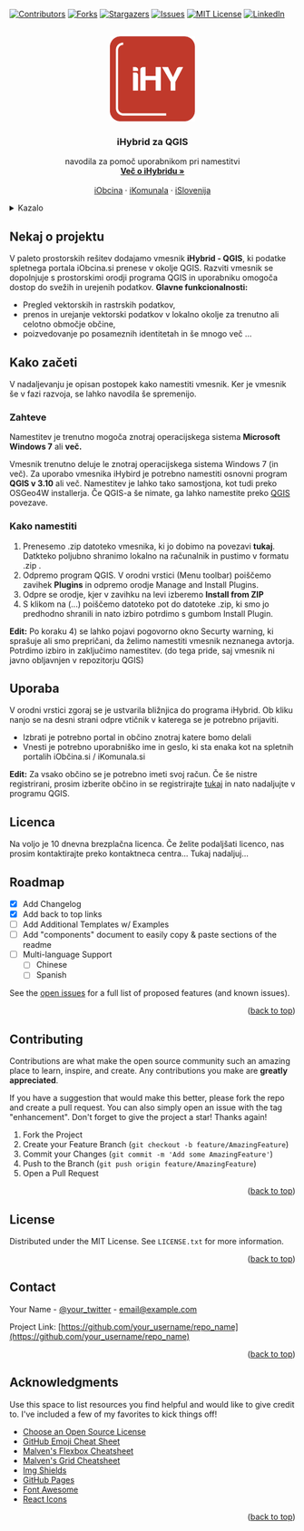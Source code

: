 <div id="top"></div>
<!--
*** Thanks for checking out the Best-README-Template. If you have a suggestion
*** that would make this better, please fork the repo and create a pull request
*** or simply open an issue with the tag "enhancement".
*** Don't forget to give the project a star!
*** Thanks again! Now go create something AMAZING! :D
-->



<!-- PROJECT SHIELDS -->
<!--
*** I'm using markdown "reference style" links for readability.
*** Reference links are enclosed in brackets [ ] instead of parentheses ( ).
*** See the bottom of this document for the declaration of the reference variables
*** for contributors-url, forks-url, etc. This is an optional, concise syntax you may use.
*** https://www.markdownguide.org/basic-syntax/#reference-style-links
-->

[![Contributors][contributors-shield]][contributors-url]
[![Forks][forks-shield]][forks-url]
[![Stargazers][stars-shield]][stars-url]
[![Issues][issues-shield]][issues-url]
[![MIT License][license-shield]][license-url]
[![LinkedIn][linkedin-shield]][linkedin-url]

<!-- PROJECT LOGO -->
<br />
<div align="center">
  <a href="https://github.com/othneildrew/Best-README-Template">
    <img src="images/logo.png" alt="Logo" width="150" height="150">
  </a>

  <h3 align="center">iHybrid za QGIS</h3>

  <p align="center">
    navodila za pomoč uporabnikom pri namestitvi
    <br />
    <a href="https://github.com/othneildrew/Best-README-Template"><strong>Več o iHybridu »</strong></a>
    <br />
    <br />
    <a href="https://github.com/othneildrew/Best-README-Template">iObcina</a>
    ·
    <a href="https://github.com/othneildrew/Best-README-Template/issues">iKomunala</a>
    ·
    <a href="https://github.com/othneildrew/Best-README-Template/issues">iSlovenija</a>
  </p>
</div>















<!-- TABLE OF CONTENTS -->
<details>
  <summary>Kazalo</summary>
  <ol>
    <li>
      <a href="#about-the-project">About The Project</a>
      <ul>
        <li><a href="#built-with">Built With</a></li>
      </ul>
    </li>
    <li>
      <a href="#getting-started">Getting Started</a>
      <ul>
        <li><a href="#prerequisites">Prerequisites</a></li>
        <li><a href="#installation">Installation</a></li>
      </ul>
    </li>
    <li><a href="#usage">Usage</a></li>
    <li><a href="#roadmap">Roadmap</a></li>
    <li><a href="#contributing">Contributing</a></li>
    <li><a href="#license">License</a></li>
    <li><a href="#contact">Contact</a></li>
    <li><a href="#acknowledgments">Acknowledgments</a></li>
  </ol>
</details>




<!-- ABOUT THE PROJECT -->
## Nekaj o projektu

V  paleto prostorskih rešitev dodajamo vmesnik **iHybrid - QGIS**, ki podatke spletnega portala iObcina.si prenese v okolje QGIS. Razviti vmesnik se dopolnjuje s prostorskimi orodji programa QGIS in uporabniku omogoča dostop do svežih in urejenih podatkov. **Glavne funkcionalnosti:**
- Pregled vektorskih in rastrskih podatkov, 
- prenos in urejanje vektorski podatkov v lokalno okolje za trenutno ali celotno območje občine,
- poizvedovanje po posameznih identitetah in še mnogo več ...



## Kako začeti

V nadaljevanju je opisan postopek kako namestiti vmesnik. Ker je vmesnik še v fazi razvoja, se lahko navodila še spremenijo. 

### Zahteve
Namestitev je trenutno mogoča znotraj operacijskega sistema **Microsoft Windows 7** ali  **več.**



Vmesnik trenutno deluje le znotraj operacijskega sistema Windows 7 (in več). Za uporabo vmesnika iHybird je potrebno namestiti osnovni program  **QGIS v 3.10** ali več. Namestitev je lahko tako samostjona, kot tudi preko OSGeo4W installerja. Če QGIS-a še nimate, ga lahko namestite preko [QGIS](https://qgis.org/en/site/forusers/download.html) povezave. 



### Kako namestiti

1) Prenesemo .zip datoteko vmesnika, ki jo dobimo na povezavi **tukaj**. Datkteko poljubno shranimo lokalno na računalnik in pustimo v formatu .zip . 
2) Odpremo program QGIS. V orodni vrstici (Menu toolbar) poiščemo zavihek **Plugins** in odpremo orodje Manage and Install Plugins. 
3) Odpre se orodje, kjer v zavihku na levi izberemo **Install from ZIP**
4) S klikom na (...) poiščemo datoteko pot do datoteke .zip, ki smo jo predhodno shranili in nato izbiro potrdimo s gumbom Install Plugin.

**Edit:** Po koraku 4) se lahko pojavi pogovorno okno Securty warning, ki sprašuje ali smo prepričani, da želimo namestiti vmesnik neznanega avtorja. Potrdimo izbiro in zaključimo namestitev. (do tega pride, saj vmesnik ni javno obljavnjen v repozitorju QGIS)


<!-- USAGE EXAMPLES -->
## Uporaba

V orodni vrstici zgoraj se je ustvarila bližnjica do programa iHybrid. Ob kliku nanjo se na desni strani odpre vtičnik v katerega se je potrebno prijaviti.
- Izbrati je  potrebno portal in občino znotraj katere bomo delali
- Vnesti je potrebno uporabniško ime in geslo, ki sta enaka kot na spletnih portalih iObčina.si / iKomunala.si

**Edit:** Za vsako občino se je potrebno imeti svoj račun. Če še nistre registrirani, prosim izberite občino in se registrirajte [tukaj](https://www.iobcina.si/selectiobcina/) in nato nadaljujte v programu QGIS.


## Licenca
Na voljo je 10 dnevna brezplačna licenca. Če želite podaljšati licenco, nas prosim kontaktirajte preko kontaktneca centra... Tukaj nadaljuj...


<!-- ROADMAP -->
## Roadmap

- [x] Add Changelog
- [x] Add back to top links
- [ ] Add Additional Templates w/ Examples
- [ ] Add "components" document to easily copy & paste sections of the readme
- [ ] Multi-language Support
    - [ ] Chinese
    - [ ] Spanish

See the [open issues](https://github.com/othneildrew/Best-README-Template/issues) for a full list of proposed features (and known issues).

<p align="right">(<a href="#top">back to top</a>)</p>



<!-- CONTRIBUTING -->
## Contributing

Contributions are what make the open source community such an amazing place to learn, inspire, and create. Any contributions you make are **greatly appreciated**.

If you have a suggestion that would make this better, please fork the repo and create a pull request. You can also simply open an issue with the tag "enhancement".
Don't forget to give the project a star! Thanks again!

1. Fork the Project
2. Create your Feature Branch (`git checkout -b feature/AmazingFeature`)
3. Commit your Changes (`git commit -m 'Add some AmazingFeature'`)
4. Push to the Branch (`git push origin feature/AmazingFeature`)
5. Open a Pull Request

<p align="right">(<a href="#top">back to top</a>)</p>



<!-- LICENSE -->
## License

Distributed under the MIT License. See `LICENSE.txt` for more information.

<p align="right">(<a href="#top">back to top</a>)</p>



<!-- CONTACT -->
## Contact

Your Name - [@your_twitter](https://twitter.com/your_username) - email@example.com

Project Link: [https://github.com/your_username/repo_name](https://github.com/your_username/repo_name)

<p align="right">(<a href="#top">back to top</a>)</p>



<!-- ACKNOWLEDGMENTS -->
## Acknowledgments

Use this space to list resources you find helpful and would like to give credit to. I've included a few of my favorites to kick things off!

* [Choose an Open Source License](https://choosealicense.com)
* [GitHub Emoji Cheat Sheet](https://www.webpagefx.com/tools/emoji-cheat-sheet)
* [Malven's Flexbox Cheatsheet](https://flexbox.malven.co/)
* [Malven's Grid Cheatsheet](https://grid.malven.co/)
* [Img Shields](https://shields.io)
* [GitHub Pages](https://pages.github.com)
* [Font Awesome](https://fontawesome.com)
* [React Icons](https://react-icons.github.io/react-icons/search)

<p align="right">(<a href="#top">back to top</a>)</p>



<!-- MARKDOWN LINKS & IMAGES -->
<!-- https://www.markdownguide.org/basic-syntax/#reference-style-links -->
[contributors-shield]: https://img.shields.io/github/contributors/othneildrew/Best-README-Template.svg?style=for-the-badge
[contributors-url]: https://github.com/othneildrew/Best-README-Template/graphs/contributors
[forks-shield]: https://img.shields.io/github/forks/othneildrew/Best-README-Template.svg?style=for-the-badge
[forks-url]: https://github.com/othneildrew/Best-README-Template/network/members
[stars-shield]: https://img.shields.io/github/stars/othneildrew/Best-README-Template.svg?style=for-the-badge
[stars-url]: https://github.com/othneildrew/Best-README-Template/stargazers
[issues-shield]: https://img.shields.io/github/issues/othneildrew/Best-README-Template.svg?style=for-the-badge
[issues-url]: https://github.com/othneildrew/Best-README-Template/issues
[license-shield]: https://img.shields.io/github/license/othneildrew/Best-README-Template.svg?style=for-the-badge
[license-url]: https://github.com/othneildrew/Best-README-Template/blob/master/LICENSE.txt
[linkedin-shield]: https://img.shields.io/badge/-LinkedIn-black.svg?style=for-the-badge&logo=linkedin&colorB=555
[linkedin-url]: https://linkedin.com/in/othneildrew
[product-screenshot]: images/screenshot.png
